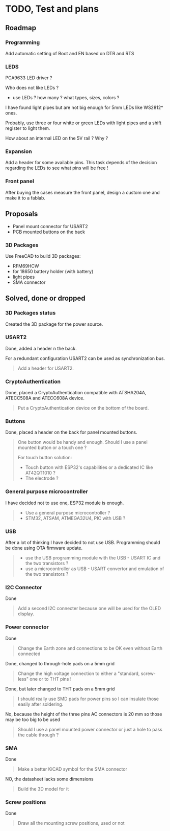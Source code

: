 # TODO, Test and plans

## Roadmap

### Programming

Add automatic setting of Boot and EN based on DTR and RTS

### LEDS

PCA9633 LED driver ?

Who does not like LEDs ?

- use LEDs ? how many ? what types, sizes, colors ?

I have found light pipes but are not big enough for 5mm LEDs like WS2812* ones.

Probably, use three or four white or green LEDs with light pipes and a shift register to light them.

How about an internal LED on the 5V rail ? Why ?

### Expansion

Add a header for some available pins.
This task depends of the decision regarding the LEDs to see what pins will be free !

### Front panel

After buying the cases measure the front panel, design a custom one and make it to a fablab.

## Proposals

- Panel mount connector for USART2
- PCB mounted buttons on the back

### 3D Packages

Use FreeCAD to build 3D packages:

- RFM69HCW
- for 18650 battery holder (with battery)
- light pipes
- SMA connector

## Solved, done or dropped

### 3D Packages status

Created the 3D package for the power source.

### USART2

Done, added a header n the back.

For a redundant configuration USART2 can be used as synchronization bus.
> Add a header for USART2.

### CryptoAuthentication

Done, placed a CryptoAuthentication compatible with ATSHA204A, ATECC508A and ATECC608A device.
> Put a CryptoAuthentication device on the bottom of the board.

### Buttons

Done, placed a header on the back for panel mounted buttons.
> One button would be handy and enough.
> Should I use a panel mounted button or a touch one ?
>
> For touch button solution:
>
> - Touch button with ESP32's capabilities or a dedicated IC like AT42QT1010 ?
> - The electrode ?

### General purpose microcontroller

I have decided not to use one, ESP32 module is enough.

> - Use a general purpose microcontroller ?
> - STM32, ATSAM, ATMEGA32U4, PIC with USB ?

### USB

After a lot of thinking I have decided to not use USB. Programming should be done using OTA firmware update.

> - use the USB programming module with the USB - USART IC and the two transistors ?
> - use a microcontroller as USB - USART convertor and emulation of the two transistors ?

### I2C Connector

Done
> Add a second I2C connecter because one will be used for the OLED display.

### Power connector

Done
> Change the Earth zone and connections to be OK even without Earth connected

Done, changed to through-hole pads on a 5mm grid
> Change the high voltage connection to either a "standard, screw-less" one or to THT pins !

Done, but later changed to THT pads on a 5mm grid
> I should really use SMD pads for power pins so I can insulate those easily after soldering.

No, because the height of the three pins AC connectors is 20 mm so those may be too big to be used
> Should I use a panel mounted power connector or just a hole to pass the cable through ?

### SMA

Done
> Make a better KiCAD symbol for the SMA connector

NO, the datasheet lacks some dimensions
> Build the 3D model for it

### Screw positions

Done
> Draw all the mounting screw positions, used or not
